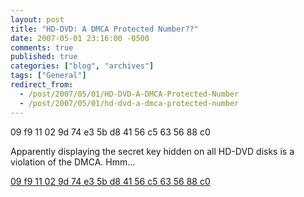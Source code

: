 ```yaml
---
layout: post
title: "HD-DVD: A DMCA Protected Number??"
date: 2007-05-01 23:16:00 -0500
comments: true
published: true
categories: ["blog", "archives"]
tags: ["General"]
redirect_from: 
  - /post/2007/05/01/HD-DVD-A-DMCA-Protected-Number
  - /post/2007/05/01/hd-dvd-a-dmca-protected-number
---
```

<!-- more -->
<P>09 f9 11 02 9d 74 e3 5b d8 41 56 c5 63 56 88 c0</P>
<P>Apparently displaying the secret key hidden on all HD-DVD disks is a violation of the DMCA. Hmm...</P>
<P><A href="http://www.google.com/search?q=%2209+f9+11+02+9d+74+e3+5b+d8+41+56+c5+63+56+88+c0%22&amp;hl=en&amp;start=10&amp;sa=N">09 f9 11 02 9d 74 e3 5b d8 41 56 c5 63 56 88 c0</A></P>
